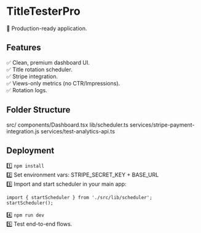 
# TitleTesterPro

🚀 Production-ready application.

## Features
✅ Clean, premium dashboard UI.  
✅ Title rotation scheduler.  
✅ Stripe integration.  
✅ Views-only metrics (no CTR/Impressions).  
✅ Rotation logs.

## Folder Structure
src/
  components/Dashboard.tsx
  lib/scheduler.ts
  services/stripe-payment-integration.js
  services/test-analytics-api.ts

## Deployment
1️⃣ `npm install`  
2️⃣ Set environment vars: STRIPE_SECRET_KEY + BASE_URL  
3️⃣ Import and start scheduler in your main app:  
```tsx
import { startScheduler } from './src/lib/scheduler';
startScheduler();
```
4️⃣ `npm run dev`  
5️⃣ Test end-to-end flows.
